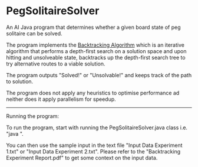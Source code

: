 # PegSolitaireSolver

An AI Java program that determines whether a given board state of peg solitaire can be solved. 

The program implements the <a href="https://en.wikipedia.org/wiki/Backtracking">Backtracking Algorithm</a> which is an iterative algorithm that performs a depth-first search on a solution space and upon hitting and unsolveable state, backtracks up the depth-first search tree to try alternative routes to a viable solution.

The program outputs "Solved!" or "Unsolvable!" and keeps track of the path to solution. 

The program does not apply any heuristics to optimise performance ad neither does it apply parallelism for speedup.

----------------------------------------------------------------------------------------------------------------------
Running the program:

To run the program, start with running the PegSolitaireSolver.java class i.e. "java <path to PegSolitaireSolver.java>". 

You can then use the sample input in the text file "Input Data Experiment 1.txt" or "Input Data Experiment 2.txt". Please refer to the "Backtracking Experiment Report.pdf" to get some context on the input data.
